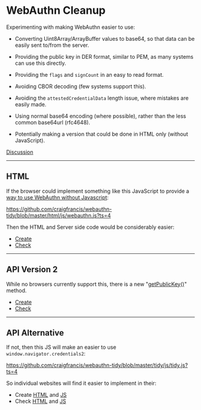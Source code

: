 
# WebAuthn Cleanup

Experimenting with making WebAuthn easier to use:

- Converting Uint8Array/ArrayBuffer values to base64, so that data can be easily sent to/from the server.

- Providing the public key in DER format, similar to PEM, as many systems can use this directly.

- Providing the `flags` and `signCount` in an easy to read format.

- Avoiding CBOR decoding (few systems support this).

- Avoiding the `attestedCredentialData` length issue, where mistakes are easily made.

- Using normal base64 encoding (where possible), rather than the less common base64url (rfc4648).

- Potentially making a version that could be done in HTML only (without JavaScript).

[Discussion](https://github.com/w3c/webauthn/issues/1362)

---

## HTML

If the browser could implement something like this JavaScript to provide a [way to use WebAuthn without Javascript](https://github.com/w3c/webauthn/issues/1255):

https://github.com/craigfrancis/webauthn-tidy/blob/master/html/js/webauthn.js?ts=4

Then the HTML and Server side code would be considerably easier:

- [Create](https://github.com/craigfrancis/webauthn-tidy/blob/master/html/create.php?ts=4)
- [Check](https://github.com/craigfrancis/webauthn-tidy/blob/master/html/check.php?ts=4)

---

## API Version 2

While no browsers currently support this, there is a new "[getPublicKey()](https://github.com/w3c/webauthn/issues/1363)" method.

- [Create](https://github.com/craigfrancis/webauthn-tidy/blob/master/new/create.php?ts=4)
- [Check](https://github.com/craigfrancis/webauthn-tidy/blob/master/new/check.php?ts=4)

---

## API Alternative

If not, then this JS will make an easier to use `window.navigator.credentials2`:

https://github.com/craigfrancis/webauthn-tidy/blob/master/tidy/js/tidy.js?ts=4

So individual websites will find it easier to implement in their:

- Create [HTML](https://github.com/craigfrancis/webauthn-tidy/blob/master/tidy/create.php?ts=4) and [JS](https://github.com/craigfrancis/webauthn-tidy/blob/master/tidy/js/create.js?ts=4)
- Check [HTML](https://github.com/craigfrancis/webauthn-tidy/blob/master/tidy/check.php?ts=4) and [JS](https://github.com/craigfrancis/webauthn-tidy/blob/master/tidy/js/check.js?ts=4)
